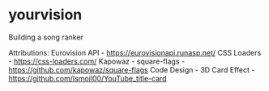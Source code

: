 # yourvision
Building a song ranker

Attributions:
Eurovision API - https://eurovisionapi.runasp.net/
CSS Loaders - https://css-loaders.com/
Kapowaz - square-flags - https://github.com/kapowaz/square-flags
Code Design - 3D Card Effect - https://github.com/Ismoil00/YouTube_title-card